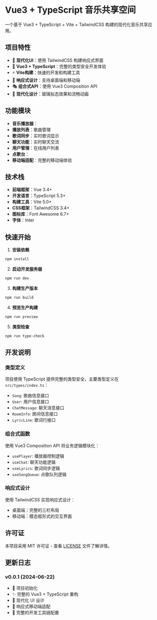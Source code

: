 # Vue3 + TypeScript 音乐共享空间

一个基于 Vue3 + TypeScript + Vite + TailwindCSS 构建的现代化音乐共享应用。

## 项目特性

- 🎵 **现代化UI**：使用 TailwindCSS 构建响应式界面
- 🔧 **Vue3 + TypeScript**：完整的类型安全开发体验
- ⚡ **Vite构建**：快速的开发和构建工具
- 📱 **响应式设计**：支持桌面端和移动端
- 🎭 **组合式API**：使用 Vue3 Composition API
- 🎨 **现代化设计**：玻璃拟态效果和流畅动画

## 功能模块

- **音乐播放器**：
- **播放列表**：歌曲管理
- **歌词同步**：实时歌词显示
- **聊天功能**：实时聊天交流
- **用户管理**：在线用户列表
- **点歌台**：
- **移动端适配**：完整的移动端体验

## 技术栈

- **前端框架**：Vue 3.4+
- **开发语言**：TypeScript 5.3+
- **构建工具**：Vite 5.0+
- **CSS框架**：TailwindCSS 3.4+
- **图标库**：Font Awesome 6.7+
- **字体**：Inter

## 快速开始

1. **安装依赖**
```bash
npm install
```

2. **启动开发服务器**
```bash
npm run dev
```

3. **构建生产版本**
```bash
npm run build
```

4. **预览生产构建**
```bash
npm run preview
```

5. **类型检查**
```bash
npm run type-check
```

## 开发说明

### 类型定义

项目使用 TypeScript 提供完整的类型安全，主要类型定义在 `src/types/index.ts`：

- `Song`: 歌曲信息接口
- `User`: 用户信息接口  
- `ChatMessage`: 聊天消息接口
- `RoomInfo`: 房间信息接口
- `LyricLine`: 歌词行接口

### 组合式函数

使用 Vue3 Composition API 将业务逻辑模块化：

- `usePlayer`: 播放器控制逻辑
- `useChat`: 聊天功能逻辑
- `useLyrics`: 歌词同步逻辑
- `useSongQueue`: 点歌队列逻辑

### 响应式设计

使用 TailwindCSS 实现响应式设计：
- 桌面端：完整的三栏布局
- 移动端：模态框形式的交互界面

## 许可证

本项目采用 MIT 许可证 - 查看 [LICENSE](LICENSE) 文件了解详情。

## 更新日志

### v0.0.1 (2024-06-22)
- 🎉 项目初始化
- ✨ 完整的 Vue3 + TypeScript 重构
- 🎨 现代化 UI 设计
- 📱 响应式移动端适配
- 🔧 完整的开发工具链配置
